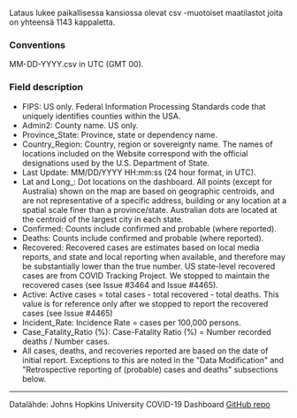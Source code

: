 Lataus lukee paikallisessa kansiossa olevat csv -muotoiset maatilastot joita on yhteensä 1143 kappaletta.

### Conventions

MM-DD-YYYY.csv in UTC (GMT 00).

### Field description
- FIPS: US only. Federal Information Processing Standards code that uniquely identifies counties within the USA.
- Admin2: County name. US only.
- Province_State: Province, state or dependency name.
- Country_Region: Country, region or sovereignty name. The names of locations included on the Website correspond with the official designations used by the U.S. Department of State.
- Last Update: MM/DD/YYYY HH:mm:ss (24 hour format, in UTC).
- Lat and Long_: Dot locations on the dashboard. All points (except for Australia) shown on the map are based on geographic centroids, and are not representative of a specific address, building or any location at a spatial scale finer than a province/state. Australian dots are located at the centroid of the largest city in each state.
- Confirmed: Counts include confirmed and probable (where reported).
- Deaths: Counts include confirmed and probable (where reported).
- Recovered: Recovered cases are estimates based on local media reports, and state and local reporting when available, and therefore may be substantially lower than the true number. US state-level recovered cases are from COVID Tracking Project. We stopped to maintain the recovered cases (see Issue #3464 and Issue #4465).
- Active: Active cases = total cases - total recovered - total deaths. This value is for reference only after we stopped to report the recovered cases (see Issue #4465)
- Incident_Rate: Incidence Rate = cases per 100,000 persons.
- Case_Fatality_Ratio (%): Case-Fatality Ratio (%) = Number recorded deaths / Number cases.
- All cases, deaths, and recoveries reported are based on the date of initial report. Exceptions to this are noted in the "Data Modification" and "Retrospective reporting of (probable) cases and deaths" subsections below.



---
Datalähde: Johns Hopkins University COVID-19 Dashboard
[GitHub repo](https://github.com/CSSEGISandData/COVID-19/tree/master/csse_covid_19_data)

